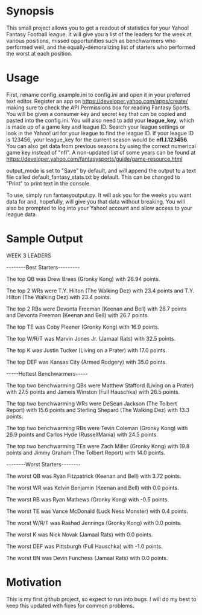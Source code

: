 # **Synopsis**

This small project allows you to get a readout of statistics for your Yahoo! Fantasy Football league. It will give you a list of the leaders for the week at various positions, missed opportunities such as benchwarmers who performed well, and the equally-demoralizing list of starters who performed the worst at each position.

# **Usage**

First, rename config_example.ini to config.ini and open it in your preferred text editor. Register an app on https://developer.yahoo.com/apps/create/ making sure to check the API Permissions box for reading Fantasy Sports. You will be given a consumer key and secret key that can be copied and pasted into the config.ini. You will also need to add your **league_key**, which is made up of a game key and league ID. Search your league settings or look in the Yahoo! url for your league to find the league ID. If your league ID is 123456, your league_key for the current season would be **nfl.l.123456**. You can also get data from previous seasons by using the correct numerical game key instead of "nfl". A non-updated list of some years can be found at https://developer.yahoo.com/fantasysports/guide/game-resource.html

output_mode is set to "Save" by default, and will append the output to a text file called default_fantasy_stats.txt by default. This can be changed to "Print" to print text in the console.

To use, simply run fantasyoutput.py. It will ask you for the weeks you want data for and, hopefully, will give you that data without breaking. You will also be prompted to log into your Yahoo! account and allow access to your league data.

# **Sample Output**

WEEK 3 LEADERS


--------Best Starters---------

The top QB was Drew Brees (Gronky Kong) with 26.94 points.

The top 2 WRs were T.Y. Hilton (The Walking Dez) with 23.4 points and T.Y. Hilton (The Walking Dez) with 23.4 points.

The top 2 RBs were Devonta Freeman (Keenan and Bell) with 26.7 points and Devonta Freeman (Keenan and Bell) with 26.7 points.

The top TE was Coby Fleener (Gronky Kong) with 16.9 points.

The top W/R/T was Marvin Jones Jr. (Jamaal Rats) with 32.5 points.

The top K was Justin Tucker (Living on a Prater) with 17.0 points.

The top DEF was Kansas City (Armed Rodgery) with 35.0 points.


-----Hottest Benchwarmers-----

The top two benchwarming QBs were Matthew Stafford (Living on a Prater) with 27.5 points and Jameis Winston (Full Hauschka) with 26.5 points.

The top two benchwarming WRs were DeSean Jackson (The Tolbert Report) with 15.6 points and Sterling Shepard (The Walking Dez) with 13.3 points.

The top two benchwarming RBs were Tevin Coleman (Gronky Kong) with 26.9 points and Carlos Hyde (RussellMania) with 24.5 points.

The top two benchwarming TEs were Zach Miller (Gronky Kong) with 19.8 points and Jimmy Graham (The Tolbert Report) with 14.0 points.



--------Worst Starters--------

The worst QB was Ryan Fitzpatrick (Keenan and Bell) with 3.72 points.

The worst WR was Kelvin Benjamin (Keenan and Bell) with 0.0 points.

The worst RB was Ryan Mathews (Gronky Kong) with -0.5 points.

The worst TE was Vance McDonald (Luck Ness Monster) with 0.4 points.

The worst W/R/T was Rashad Jennings (Gronky Kong) with 0.0 points.

The worst K was Nick Novak (Jamaal Rats) with 0.0 points.

The worst DEF was Pittsburgh (Full Hauschka) with -1.0 points.

The worst BN was Devin Funchess (Jamaal Rats) with 0.0 points.

# **Motivation**

This is my first github project, so expect to run into bugs. I will do my best to keep this updated with fixes for common problems.